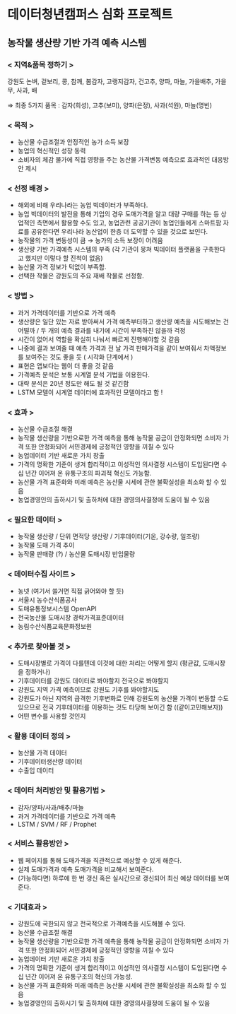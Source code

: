 # 데이터청년캠퍼스 심화 프로젝트

## 농작물 생산량 기반 가격 예측 시스템

### < 지역&품목 정하기 >

강원도
논벼, 겉보리, 콩, 참깨, 봄감자, 고랭지감자, 건고추, 양파, 마늘, 가을배추, 가을무, 사과, 배

⇒ 최종 5가지 품목 :  감자(희성), 고추(보미), 양파(은정), 사과(석원), 마늘(명빈)



### < 목적 >

 + 농산물 수급조절과 안정적인 농가 소득 보장
 + 농업의 혁신적인 성장 동력
 + 소비자의 체감 물가에 직접 영향을 주는 농산물 가격변동 예측으로 효과적인 대응방안 제시


### < 선정 배경 >

 + 해외에 비해 우리나라는 농업 빅데이터가 부족하다.
 +  농업 빅데이터의 발전을 통해 기업의 경우 도매가격을 알고 대량 구매를 하는 등 상업적인 측면에서 활용할 수도 있고, 농업관련 공공기관이 농업인들에게 스마트팜 자료를 공유한다면 우리나라 농산업이 한층 더 도약할 수 있을 것으로 보인다. 
 +  농작물의 가격 변동성이 큼 → 농가의 소득 보장이 어려움
 +  생산량  기반 가격예측 시스템의 부족 (각 기관이 뭉쳐 빅데이터 플랫폼을 구축한다고 했지만 이렇다 할 진척이 없음)
 +  농산물 가격 정보가 턱없이 부족함.
 +  선택한 작물은 강원도의 주요 재배 작물로 선정함.


### < 방법 >

 + 과거 가격데이터를 기반으로 가격 예측
 + 생산량은 일단 있는 자료 받아써서 가격 예측부터하고 생산량 예측을 시도해보는 건 어떨까 / 두 개의 예측 결과를 내기에 시간이 부족하진 않을까 걱정
 + 시간이 없어서 역할을 확실히 나눠서 빠르게 진행해야할 것 같음
 + 나중에 결과 보여줄 때 예측 가격과 전 날 가격 판매가격을 같이 보여줘서 차액정보를 보여주는 것도 좋을 듯 ( 시각화 단계에서 )
 + 표현은 앱보다는 웹이 더 좋을 것 같음
 + 가격예측 분석은 보통 시계열 분석 기법을 이용한다.
 + 대략 분석은 20년 정도만 해도 될 것 같긴함
 + LSTM 모델이 시계열 데이터에 효과적인 모델이라고 함 !



### < 효과 >

 + 농산물 수급조절 해결
 + 농작물 생산량을 기반으로한 가격 예측을 통해  농작물 공금이 안정화되면 소비자 가격 또한 안정화되어 서민경제에 긍정적인 영향을 끼칠 수 있다
 + 농업데이터 기반 새로운 가치 창출
 + 가격의 명확한 기준이 생겨 합리적이고 이성적인 의사결정 시스템이 도입된다면 수십 년간 이어져 온 유통구조의 파괴적 혁신도 가능함.
 + 농산물 가격 표준화와 미래 예측은 농산물 시세에 관한 불확실성을 최소화 할 수 있음
 + 농업경영인의 출하시기 및 출하처에 대한 경영의사결정에 도움이 될 수 있음




### < 필요한 데이터 >

 + 농작물 생산량 / 단위 면적당 생산량 / 기후데이터(기온, 강수량, 일조량)
 + 농작물 도매 가격 추이
 + 농작물 판매량 (?) / 농산물 도매시장 반입물량
     

### < 데이터수집 사이트 >

 + 농넷 (여기서 쓸거면 직접 긁어와야 할 듯)
 + 서울시 농수산식품공사
 + 도매유통정보시스템 OpenAPI
 + 전국농산물 도매시장 경락가격표준데이터
 + 농림수산식품교육문화정보원



### < 추가로 찾아볼 것 >

 + 도매시장별로 가격이 다를텐데 이것에 대한 처리는 어떻게 할지 (평균값, 도매시장을 정하거나)
 + 기후데이터를 강원도 데이터로 봐야할지 전국으로 봐야할지
 + 강원도 지역 가격 예측이므로 강원도 기후를 봐야할지도 
 + 강원도가 아닌 지역의 급격한 기후변화로 인해 강원도의 농산물 가격이 변동할 수도 있으므로 전국 기후데이터를 이용하는 것도 타당해 보이긴 함  ((같이고민해보자))
 + 어떤 변수를 사용할 것인지

### < 활용 데이터 정의 > 

 + 농산물 가격 데이터
 + 기후데이터생산량 데이터
 + 수출입 데이터

### < 데이터 처리방안 및 활용기법 >

 + 감자/양파/사과/배추/마늘
 + 과거 가격데이터를 기반으로 가격 예측
 + LSTM / SVM / RF / Prophet

### < 서비스 활용방안 >

 + 웹 페이지를 통해 도매가격을 직관적으로 예상할 수 있게 해준다.
 + 실제 도매가격과 예측 도매가격을 비교해서 보여준다.
 + (가능하다면) 하루에 한 번 갱신 혹은 실시간으로 갱신되어 최신 예상  데이터를 보여준다.

### < 기대효과 >

 + 강원도에 국한되지 않고 전국적으로 가격예측을 시도해볼 수 있다.
 + 농산물 수급조절 해결
 + 농작물 생산량을 기반으로한 가격 예측을 통해  농작물 공금이 안정화되면 소비자 가격 또한 안정화되어 서민경제에 긍정적인 영향을 끼칠 수 있다
 + 농업데이터 기반 새로운 가치 창출
 + 가격의 명확한 기준이 생겨 합리적이고 이성적인 의사결정 시스템이 도입된다면 수십 년간 이어져 온 유통구조의 혁신의 가능성.
 + 농산물 가격 표준화와 미래 예측은 농산물 시세에 관한 불확실성을 최소화 할 수 있음
 + 농업경영인의 출하시기 및 출하처에 대한 경영의사결정에 도움이 될 수 있음

